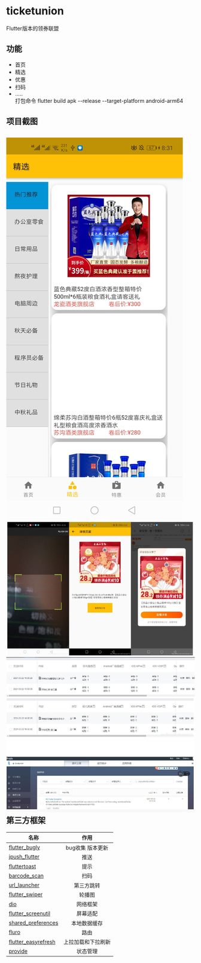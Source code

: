 ticketunion
==========
Flutter版本的领券联盟


功能
----------
* 首页<br>
* 精选<br>
* 优惠<br>
* 扫码<br>
* .....<br>
  打包命令   flutter build apk --release --target-platform android-arm64


项目截图
------------------
![avatar](/screenshots/2.jpg)
![avatar](/screenshots/11.jpg)
![avatar](/screenshots/c.jpg)
![avatar](/screenshots/y2.jpg)
第三方框架
-----------------
| 名称        | 作用         |
| ------------- |:-------------:|
|  [ flutter_bugly](https://github.com/best-flutter/flutter_swiper)     |bug收集 版本更新 |
|  [jpush_flutter](https://github.com/best-flutter/flutter_swiper)     |推送 |
|  [ fluttertoast](https://github.com/best-flutter/flutter_swiper)     |提示 |
|  [ barcode_scan](https://girthub.com/best-flutter/flutter_swiper)     |扫码 |
|  [url_launcher](https://github.com/best-flutter/flutter_swiper)     |第三方跳转 |
|  [flutter_swiper](https://github.com/best-flutter/flutter_swiper)     |轮播图 |
|  [dio](https://github.com/flutterchina/dio)  | 网络框架      |
|  [flutter_screenutil](https://pub.dev/packages/flutter_screenutil)   | 屏幕适配    |
|  [shared_preferences](https://pub.dev/packages/shared_preferences)   | 本地数据缓存    |
|  [fluro](https://pub.dev/packages/fluro)   |  路由   |
|  [flutter_easyrefresh](https://pub.dev/packages/pull_to_refresh)   |  上拉加载和下拉刷新   |
|  [provide](https://pub.dev/packages/provider)   |  状态管理   |







